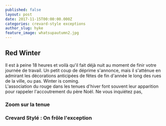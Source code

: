 ```yaml
---
published: false
layout: post
date: 2017-11-15T00:00:00.000Z
categories: crevard-style exceptions
author_slug: hyke
feature_image: whatsupautumn2.jpg
---
```

## Red Winter

Il est à peine 18 heures et voilà qu'il fait déjà nuit au moment de finir votre journée de travail. Un petit coup de déprime s'annonce, mais il s'atténue en admirant les décorations anticipées de fêtes de fin d'année le long des rues de la ville, ou pas. Winter is coming.  
L'association du rouge dans les tenues d'hiver font souvent leur apparition pour rappeler l'accoutrement du père Noël. Ne vous inquiétez pas, 


### Zoom sur la tenue

### Crevard Stylé : On frôle l'exception